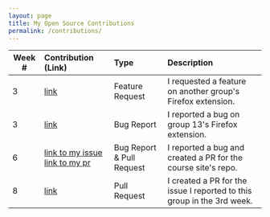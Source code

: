 ```yaml
---
layout: page
title: My Open Source Contributions
permalink: /contributions/
---
```


<!-- 
Type of the contribution should be "Wikipedia edit", "OpenStreet Map feature", "Documentation", "Course website", "Blog", 
"Browse Add-on", etc. 

The descriptioin should include a brief summary of what you did. 

Replace the first row with your contribution. 

--> 





| Week #       | Contribution (Link)  | Type  | Description | 
|---|:---|:---|:---| 
|  3   | [link](https://github.com/nyu-ossd-s19/tickStop/issues/1)    | Feature Request     |   I requested a feature on another group's Firefox extension.    |
|  3   | [link](https://github.com/nyu-ossd-s19/ToDoList-team13/issues/1)    |  Bug Report   |  I reported a bug on group 13's Firefox extension.    |
|  6   |  [link to my issue](https://github.com/joannakl/ossd_s19/issues/2) [link to my pr](https://github.com/joannakl/ossd_s19/pull/3)   |  Bug Report & Pull Request  |   I reported a bug and created a PR for the course site's repo.   |
|  8   |  [link](https://github.com/nyu-ossd-s19/ToDoList-team13/pull/2)   |  Pull Request  |   I created a PR for the issue I reported to this group in the 3rd week.   |

